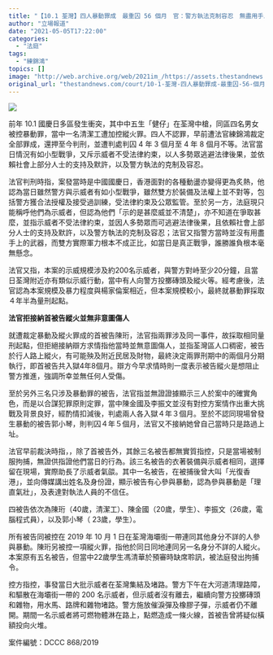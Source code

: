 ```yaml
---
title: "【10.1 荃灣】四人暴動罪成　最重囚 56 個月　官：警方執法克制容忍　無盡用手上武器"
author: "立場報道"
date: "2021-05-05T17:22:00"
categories:
  - "法庭"
tags:
  - "練錦鴻"
topics: []
image: "http://web.archive.org/web/2021im_/https://assets.thestandnews.com/media/photos/lin-22_mbSTm.png"
original_url: "thestandnews.com/court/10-1-荃灣-四人暴動罪成-最重囚-56-個月-官-警方執法克制容忍-無盡用手上武器"
---
```

![](http://web.archive.org/web/2021im_/https://assets.thestandnews.com/media/photos/lin-22_mbSTm.png)

前年 10.1 國慶日多區發生衝突，其中中五生「健仔」在荃灣中槍，同區四名男女被控暴動罪，當中一名清潔工遭加控縱火罪。四人不認罪，早前遭法官練錦鴻裁定全部罪成，還押至今判刑，並遭判處判囚 4 年 3 個月至 4 年 8 個月不等。法官當日情況有如小型戰爭，又斥示威者不受法律約束，以人多勢眾逃避法律後果，並依賴社會上部分人士的支持及默許，以及警方執法的克制及容忍。

法官判刑時指，案發當時是中國國慶日，香港面對的各種動盪亦變得更為炙熱，他認為當日雖然警方與示威者有如小型戰爭，雖然雙方於裝備及法權上並不對等，包括警方獲合法授權及接受過訓練，受法律約束及公眾監管。至於另一方，法庭現只能稱呼他們為示威者，但認為他們「示的是甚麼威並不清楚」，亦不知道在爭取甚麼，並指示威者不受法律約束，並因人多勢眾而可逃避法律後果，且依賴社會上部分人士的支持及默許，以及警方執法的克制及容忍；法官又指警方當時並沒有用盡手上的武器，而雙方實際軍力根本不成正比，如當日是真正戰爭，誰勝誰負根本毫無懸念。

法官又指，本案的示威規模涉及約200名示威者，與警方對峙至少20分鐘，且當日荃灣附近亦有類似示威行動，當中有人向警方投擲磚頭及縱火等。經考慮後，法官認為本案規模及暴力程度與楊家倫案相近，但本案規模較小，最終就暴動罪採取４年半為量刑起點。

**法官拒接納首被告縱火並無非意圖傷人**

就遭裁定暴動及縱火罪成的首被告陳珩，法官指兩罪涉及同一事件，故採取相同量刑起點，但拒絕接納辯方求情指他當時並無意圖傷人，並指荃灣區人口稠密，被告於行人路上縱火，有可能殃及附近民居及財物，最終決定兩罪刑期中的兩個月分期執行，即首被告共入獄4年8個月。辯方今早求情時則一度表示被告縱火是想阻止警方推進，強調所幸並無任何人受傷。

至於另外三名只涉及暴動罪的被告，法官指並無證證據顯示三人於案中的確實角色，而是以合謀犯罪原則定罪，當中陳金國及李振文並沒有對控方案情作出重大挑戰及背景良好，經酌情扣減後，判處兩人各入獄４年３個月。至於不認同現場曾發生暴動的被告郭小琴，則判囚４年５個月，法官又不接納她曾自己當時只是路過上址。

法官早前裁決時指，，除了首被告外，其餘三名被告都無實質指控，只是當場被制服拘捕，無證供指證他們當日的行為。該三名被告的衣著裝備與示威者相同，選擇留在現場，實際助長了示威者氣燄。其中一名被告，在被捕後曾大叫「光復香港」，並向傳媒講出姓名及身份證，顯示被告有心參與暴動，認為參與暴動是「理直氣壯」，及表達對執法人員的不信仼。

四被告依次為陳珩（40歲，清潔工）、陳金國（20歲，學生）、李振文（26歲，電腦程式員），以及郭小琴（ 23歲，學生）。

所有被告同被控在 2019 年 10 月 1 日在荃灣海壩街一帶連同其他身分不詳的人參與暴動。陳珩另被控一項縱火罪，指他於同日同地連同另一名身分不詳的人縱火。本案原有五名被告，但當中22歲學生馮清華於預審時缺席聆訊，被法庭發出拘捕令。

控方指控，事發當日大批示威者在荃灣集結及堵路。警方下午在大河道清理路障，和驅散在海壩街一帶的 200 名示威者，但示威者沒有離去，繼續向警方投擲磚頭和雜物，用水馬、路牌和雜物堵路。警方施放催淚彈及橡膠子彈，示威者仍不離開。期間一名示威者將可燃物體淋在路上，點燃造成一條火線，首被告曾將疑似橫額投向火堆。

案件編號：DCCC 868/2019